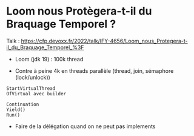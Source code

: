 # Loom nous Protègera-t-il du Braquage Temporel ?

Talk : https://cfp.devoxx.fr/2022/talk/IFY-4656/Loom_nous_Protegera-t-il_du_Braquage_Temporel_%3F

- Loom (jdk 19) : 100k thread

- Contre à peine 4k en threads parallèle (thread, join, sémaphore (lock/unlock))

```
StartVirtualThread
OfVirtual avec builder
```

```
Continuation
Yield()
Run()
```

- Faire de la délégation quand on ne peut pas implements